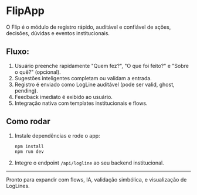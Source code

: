 # FlipApp

O Flip é o módulo de registro rápido, auditável e confiável de ações, decisões, dúvidas e eventos institucionais.

## Fluxo:

1. Usuário preenche rapidamente "Quem fez?", "O que foi feito?" e "Sobre o quê?" (opcional).
2. Sugestões inteligentes completam ou validam a entrada.
3. Registro é enviado como LogLine auditável (pode ser valid, ghost, pending).
4. Feedback imediato é exibido ao usuário.
5. Integração nativa com templates institucionais e flows.

## Como rodar

1. Instale dependências e rode o app:
   ```bash
   npm install
   npm run dev
   ```

2. Integre o endpoint `/api/logline` ao seu backend institucional.

---

Pronto para expandir com flows, IA, validação simbólica, e visualização de LogLines.